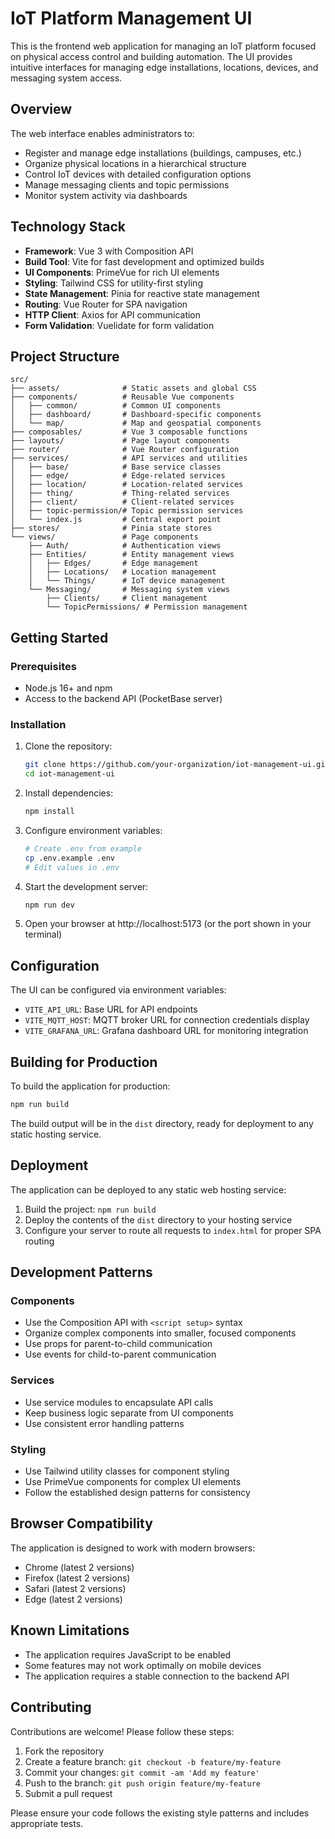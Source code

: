 # IoT Platform Management UI

This is the frontend web application for managing an IoT platform focused on physical access control and building automation. The UI provides intuitive interfaces for managing edge installations, locations, devices, and messaging system access.

## Overview

The web interface enables administrators to:

- Register and manage edge installations (buildings, campuses, etc.)
- Organize physical locations in a hierarchical structure
- Control IoT devices with detailed configuration options
- Manage messaging clients and topic permissions
- Monitor system activity via dashboards

## Technology Stack

- **Framework**: Vue 3 with Composition API
- **Build Tool**: Vite for fast development and optimized builds
- **UI Components**: PrimeVue for rich UI elements
- **Styling**: Tailwind CSS for utility-first styling
- **State Management**: Pinia for reactive state management
- **Routing**: Vue Router for SPA navigation
- **HTTP Client**: Axios for API communication
- **Form Validation**: Vuelidate for form validation

## Project Structure

```
src/
├── assets/              # Static assets and global CSS
├── components/          # Reusable Vue components
│   ├── common/          # Common UI components
│   ├── dashboard/       # Dashboard-specific components
│   └── map/             # Map and geospatial components
├── composables/         # Vue 3 composable functions
├── layouts/             # Page layout components
├── router/              # Vue Router configuration
├── services/            # API services and utilities
│   ├── base/            # Base service classes
│   ├── edge/            # Edge-related services
│   ├── location/        # Location-related services
│   ├── thing/           # Thing-related services
│   ├── client/          # Client-related services
│   ├── topic-permission/# Topic permission services
│   └── index.js         # Central export point
├── stores/              # Pinia state stores
└── views/               # Page components
    ├── Auth/            # Authentication views
    ├── Entities/        # Entity management views
    │   ├── Edges/       # Edge management
    │   ├── Locations/   # Location management
    │   └── Things/      # IoT device management
    └── Messaging/       # Messaging system views
        ├── Clients/     # Client management
        └── TopicPermissions/ # Permission management
```

## Getting Started

### Prerequisites

- Node.js 16+ and npm
- Access to the backend API (PocketBase server)

### Installation

1. Clone the repository:
   ```bash
   git clone https://github.com/your-organization/iot-management-ui.git
   cd iot-management-ui
   ```

2. Install dependencies:
   ```bash
   npm install
   ```

3. Configure environment variables:
   ```bash
   # Create .env from example
   cp .env.example .env
   # Edit values in .env
   ```

4. Start the development server:
   ```bash
   npm run dev
   ```

5. Open your browser at http://localhost:5173 (or the port shown in your terminal)

## Configuration

The UI can be configured via environment variables:

- `VITE_API_URL`: Base URL for API endpoints
- `VITE_MQTT_HOST`: MQTT broker URL for connection credentials display
- `VITE_GRAFANA_URL`: Grafana dashboard URL for monitoring integration

## Building for Production

To build the application for production:

```bash
npm run build
```

The build output will be in the `dist` directory, ready for deployment to any static hosting service.

## Deployment

The application can be deployed to any static web hosting service:

1. Build the project: `npm run build`
2. Deploy the contents of the `dist` directory to your hosting service
3. Configure your server to route all requests to `index.html` for proper SPA routing

## Development Patterns

### Components

- Use the Composition API with `<script setup>` syntax
- Organize complex components into smaller, focused components
- Use props for parent-to-child communication
- Use events for child-to-parent communication

### Services

- Use service modules to encapsulate API calls
- Keep business logic separate from UI components
- Use consistent error handling patterns

### Styling

- Use Tailwind utility classes for component styling
- Use PrimeVue components for complex UI elements
- Follow the established design patterns for consistency

## Browser Compatibility

The application is designed to work with modern browsers:

- Chrome (latest 2 versions)
- Firefox (latest 2 versions)
- Safari (latest 2 versions)
- Edge (latest 2 versions)

## Known Limitations

- The application requires JavaScript to be enabled
- Some features may not work optimally on mobile devices
- The application requires a stable connection to the backend API

## Contributing

Contributions are welcome! Please follow these steps:

1. Fork the repository
2. Create a feature branch: `git checkout -b feature/my-feature`
3. Commit your changes: `git commit -am 'Add my feature'`
4. Push to the branch: `git push origin feature/my-feature`
5. Submit a pull request

Please ensure your code follows the existing style patterns and includes appropriate tests.
